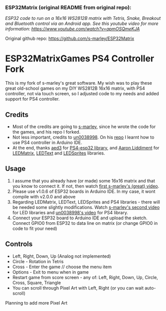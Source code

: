 ### ESP32Matrix (original README from original repo):
*ESP32 code to run on a 16x16 WS2812B matrix with Tetris, Snake, Breakout and Bluetooth control via an Android app.
See this youtube video for more information: https://www.youtube.com/watch?v=apmOSQmeKJA*

Original github repo: https://github.com/s-marley/ESP32Matrix

# ESP32MatrixGames PS4 Controller Fork
This is my fork of s-marley's great software. My wish was to play these great old-school games on my DIY WS2812B 16x16 matrix, with PS4 controller, not via touch screen, so I adjusted code to my needs and added support for PS4 controller.

## Credits
* Most of the credits are going to [s-marley](https://github.com/s-marley), since he wrote the code for the games, and his repo I forked.
* Not less important, credits to  [un0038998](https://github.com/un0038998). On his [repo](https://github.com/un0038998/PS4Controller_ESP32) I learnt how to use PS4 controller in Arduino IDE. 
* At the end, thanks [aed3](https://github.com/aed3) for [PS4-esp32 library](https://github.com/aed3/PS4-esp32), and [Aaron Liddiment](https://github.com/AaronLiddiment) for [LEDMatrix](https://github.com/AaronLiddiment/LEDMatrix), [LEDText](https://github.com/AaronLiddiment/LEDText) and [LEDSprites](https://github.com/AaronLiddiment/LEDSprites) libraries.

## Usage
1. I assume that you already have (or made) some 16x16 matrix and that you know to connect it. If not, then watch [first s-marley's (great) video](https://www.youtube.com/watch?v=_0a9JZLGu4M).
2. Please use v1.0.6 of ESP32 boards in Arduino IDE. In my case, it wont compile with v2.0.0 and above
3. Regarding LEDMatrix, LEDText, LEDSprites and PS4 libraries - there will be needed some slightly modifications. Watch [s-marley's second video](https://www.youtube.com/watch?v=cqmWfE1DSyM) for LED libraries and [un0038998's video](https://www.youtube.com/watch?v=dRysvxQfVDw) for PS4 library.
4. Connect your ESP32 board to Arduino IDE and upload the sketch. Connect GPIO0 from ESP32 to data line on matrix (or change GPIO0 in code to fit your need)

## Controls
* Left, Right, Down, Up (Analog not implemented)
* Circle - Rotation in Tetris
* Cross - Enter the game // choose the menu item
* Options - Exit to menu when in game
* Restart game from score screen - any of: Left, Right, Down, Up, Circle, Cross, Square, Triangle
* You can scroll through Pixel Art with Left, Right (or you can wait auto-scroll)

Planning to add more Pixel Art
